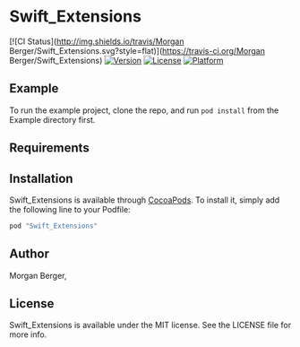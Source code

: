 # Swift_Extensions

[![CI Status](http://img.shields.io/travis/Morgan Berger/Swift_Extensions.svg?style=flat)](https://travis-ci.org/Morgan Berger/Swift_Extensions)
[![Version](https://img.shields.io/cocoapods/v/Swift_Extensions.svg?style=flat)](http://cocoapods.org/pods/Swift_Extensions)
[![License](https://img.shields.io/cocoapods/l/Swift_Extensions.svg?style=flat)](http://cocoapods.org/pods/Swift_Extensions)
[![Platform](https://img.shields.io/cocoapods/p/Swift_Extensions.svg?style=flat)](http://cocoapods.org/pods/Swift_Extensions)

## Example

To run the example project, clone the repo, and run `pod install` from the Example directory first.

## Requirements

## Installation

Swift_Extensions is available through [CocoaPods](http://cocoapods.org). To install
it, simply add the following line to your Podfile:

```ruby
pod "Swift_Extensions"
```

## Author

Morgan Berger,

## License

Swift_Extensions is available under the MIT license. See the LICENSE file for more info.
